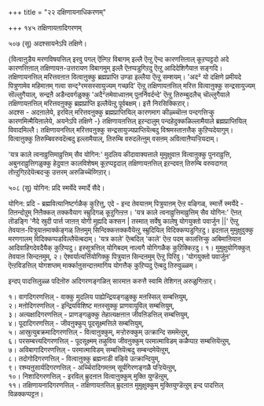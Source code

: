 +++
title = "२२ दक्षिणायनाधिकरणम्"

+++
१४५ तक्षिणायऩादिगरणम्  
  
५०७ (सू) अदश्सायनेऽपि तक्षिणे।  
  
{वित्वाऩुडैय मरणविषयत्तिल् इरवु पगल् ऎऩ्गिऱ विबागम् इल्लै ऎऩ्ऱु ऎन्द कारणत्तिऩाल् कूऱप्पट्टदो अदे कारणत्तिऩाल् तक्षिणायऩ-उत्तरायण विबागमुम् इल्लै ऎऩप्पडुगिऱदु ऎऩ्ऱु आदिदेशिगैयाऩ सङ्गदि।  
तक्षिणायनत्तिल् मरित्तवऩाऩ वित्वाऩुक्कु ब्रह्मप्राप्ति उण्डा इल्लैया ऎऩ्ऱु सम्शयम्। 'अद² यो दक्षिणे प्रमीयदे पित्रुणामेव महिमाऩम् गत्वा सन्द्³रमसस्सायुज्यम् गच्छदि' ऎऩ्ऱु तक्षिणायऩत्तिल् मरित्त वित्वाऩुक्कु सन्द्रसायुज्यम् सॊल्लुगैयाल्, सन्द्रऩै अडैन्दवर्गळुक्कु 'अदै²तमेवाध्वाऩम् पुऩर्निवर्दन्दे' ऎऩ्ऱु तिरुम्बुदलैच् चॊल्लुगैयाले तक्षिणायऩत्तिल् मरित्तवऩुक्कु ब्रह्मप्राप्ति इल्लैयॆऩ्ऱु पूर्वबक्षम्। इत्तै निरसिक्किऱार्।  
अदश्स - अदऩालेये, इरविल् मरित्तवऩुक्कु ब्रह्मप्राप्तियिल् कारणमाग कीऴ्च्चॊऩ्ऩ पन्दगत्तिऱ्कु कारणमिऩ्मैयिऩालेये, अयनेऽपि तक्षिणे -} तक्षिणायऩत्तिल् इऱन्दालुम् पन्दहेदुक्कळिल्लामैयाले ब्रह्मप्राप्तियिल् विवादमिल्लै। तक्षिणायनत्तिल् मरित्तवऩुक्कु सन्द्रसायुज्यप्राप्तियॆऩ्बदु विश्रमस्ताऩत्तैक् कुऱिप्पदेयागुम्। वित्वाऩुक्कु तिरुम्बिवरुवदॆऩ्बदु इल्लामैयाल्, तिरुम्बि वरुदलॆऩ्ऩुम् वसऩम् अवित्वाऩैप्पऱ्ऱियदाम्।

'यत्र काले त्वनाव्रुत्तिमाव्रुत्तिम् सैव योगिन:' मुदलिय कीदावाक्यत्ताले मुमुक्षुवाऩ वित्वाऩुक्कु पुनराव्रुत्ति, अबुनराव्रुत्तिगळुक्कु हेदुवाऩ कालविशेषम् कूऱप्पट्टदाल् तक्षिणायऩत्तिल् इऱन्दवऩ् तिरुम्बि वरुवदागत् तोऩ्ऱुगिऱदेयॆऩ्बदऱ्कु उत्तरम् अरुळिच्चॆय्गिऱार्।  
  
५०८ (सू) योगिन: प्रदि स्मर्येदे स्मार्दे सैदे।  
  
योगिन: प्रदि - ब्रह्मवित्यानिष्टर्गळैक् कुऱित्तु, एदे - इन्द तेवयाऩम् पित्रुयाऩम् ऎऩ्ऱ वऴिगळ्, स्मार्त्ते स्मर्येदे - तिऩन्दोऱुम् निऩैक्कत् तक्कवैयाग स्म्रुदिगळ् कूऱुगिऩ्ऱऩ। 'यत्र काले त्वनाव्रुत्तिमाव्रुत्तिम् सैव योगिन:' ऎऩत् तॊडङ्गि 'नैदे स्रुदी पार्त्त जाऩऩ् योगी मुह्यदि कश्सन | तस्मात् सर्वेषु कालेषु योगयुक्तो पवार्जुन ||' ऎऩ्ऱु तेवयाऩ-पित्रुयाऩमार्क्कङ्गळ् तिऩमुम् सिन्दिक्कत्तक्कवैयॆऩ्ऱु स्म्रुदियिल् विदिक्कप्पडुगिऱदु। इदऩाल् मुमुक्षुवुक्कु मरणगालम् विदिक्कप्पडविल्लैयॆऩ्बदाम्। 'यत्र काले' ऎऩ्बदिल् 'काले' ऎऩ्ऱ पदम् कालत्तिऱ्कु अबिमाऩियाऩ आदिवाहिगदेवदैयैक् कुऱिप्पदु। इस्सूत्रत्तिल् योगिबदम् नाल्वगै योगिगळैक् कुऱिक्किऱदु। १। मुमुक्षुयोगिक्कुत् तेवयाऩ सिन्दऩमुम्, २। ऐश्वर्यात्यर्त्तियोगिक्कु पित्रुयाऩ सिन्दऩमुम् ऎऩ्ऱु पिरिवु। 'योगयुक्तो पवार्जुऩ' ऎऩ्ऱविडत्तिल् योगशप्तम् मार्क्काऩुसन्दाऩमागिय योगत्तैक् कुऱिप्पदु ऎऩ्बदु तिरुवुळ्ळम्।   
  
इन्दप् पादत्तिलुळ्ळ पदिऩॊरु अदिगरणङ्गळिऩ् सारमाऩ करुत्तै स्वामि तेशिगऩ् अरुळुगिऩ्ऱार्।  
  
१। वागदिगरणत्तिल् - वाक्कु मुदलिय पाह्येन्द्रियङ्गळुक्कु मऩस्सिल् सम्बत्तियुम्,  
२। मऩोदिगरणत्तिल् - इन्द्रियविशिष्ट मऩस्सुक्कु प्राणवायुविल् सम्बत्तियुम्,  
३। अत्यक्षादिगरणत्तिल् - प्राणङ्गळुक्कु तेहात्यक्षऩाऩ जीवऩिडत्तिल् सम्बत्तियुम्,  
४। पूदादिगरणत्तिल् - जीवऩुक्कुप् पूदसूक्ष्मत्तिले सम्बत्तियुम्,  
५। आस्रुत्युबक्रमादिगरणत्तिल् - वित्वाऩुक्कुम्, मऱ्ऱोरुक्कुम् उत्क्रान्दि सममॆऩ्ऱुम्,  
६। परसम्बत्त्यदिगरणत्तिल् - पूदसूक्ष्मम् तऴुविय जीवऩुक्कुम् परमात्माविडम् कळैप्पाऱ सम्बत्तियॆऩ्ऱुम्,  
७। अविबागादिगरणत्तिल् - परमात्माविडम् सम्बत्तियॆऩ्बदु सम्बन्दमेयॆऩ्ऱुम्,  
८। तदोगोदिगरणत्तिल् - वित्वाऩुक्कु ब्रह्मनाडी वऴिये उत्क्रान्दियुम्,  
९। रश्म्यऩुसार्यदिगरणत्तिल् - अर्च्चिरादिगमऩम् सूर्यगिरणङ्गळै पऱ्ऱियॆऩ्ऱुम्,  
१०। निशादिगरणत्तिल् - इरविल् म्रुदऩाऩ वित्वाऩुक्कुम् मुक्ति युण्डॆऩ्ऱुम्,  
११। तक्षिणायनादिगरणत्तिल् - तक्षिणायऩत्तिल् म्रुदऩाऩ मुमुक्षुक्कुम् मुक्तियुण्डॆऩ्ऱुम् इन्द पादत्तिल्  
विळक्कप्पट्टऩ।

